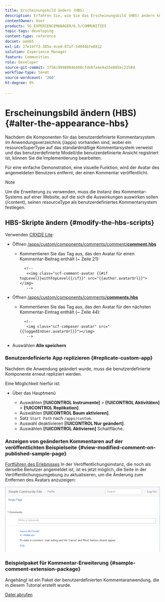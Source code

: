 ```yaml
---
title: Erscheinungsbild ändern (HBS)
description: Erfahren Sie, wie Sie das Erscheinungsbild (HBS) ändern können, indem Sie die HBS-Skripte bearbeiten.
contentOwner: User
products: SG_EXPERIENCEMANAGER/6.5/COMMUNITIES
topic-tags: developing
content-type: reference
docset: aem65
exl-id: 27e1bff3-385e-4ced-87af-54044b7e8812
solution: Experience Manager
feature: Communities
role: Developer
source-git-commit: 1f56c99980846400cfde8fa4e9a55e885bc2258d
workflow-type: tm+mt
source-wordcount: '260'
ht-degree: 0%

---
```


# Erscheinungsbild ändern (HBS) {#alter-the-appearance-hbs}

Nachdem die Komponenten für das benutzerdefinierte Kommentarsystem im Anwendungsverzeichnis (/apps) vorhanden sind, wobei ein resourceSuperType auf das standardmäßige Kommentarsystem verweist und das benutzerdefinierte Modell/die benutzerdefinierte Ansicht registriert ist, können Sie die Implementierung bearbeiten.

Für eine einfache Demonstration, eine visuelle Funktion, wird der Avatar des angemeldeten Benutzers entfernt, der einen Kommentar veröffentlicht.

>[!NOTE]
>
>Um die Erweiterung zu verwenden, muss die Instanz des Kommentar-Systems auf einer Website, auf die sich die Auswirkungen auswirken sollen (/content), seinen resourceType als benutzerdefiniertes Kommentarsystem festlegen.

## HBS-Skripte ändern {#modify-the-hbs-scripts}

Verwenden [CRXDE Lite](/help/sites-developing/developing-with-crxde-lite.md):

* Öffnen [/apps/custom/components/comments/comment/**comment.hbs**](https://localhost:4502/crx/de/index.jsp#/apps/custom/components/comments/comment/comment.hbs)

   * Kommentieren Sie das Tag aus, das den Avatar für einen Kommentar-Beitrag enthält (~ Zeile 21):

     ```
       <!--
        <<img class="scf-comment-avatar {{#if topLevel}}withTopLevel{{/if}}" src="{{author.avatarUrl}}"></img>
        -->
     ```

* Öffnen [/apps/custom/components/comments/**comments.hbs**](https://localhost:4502/crx/de/index.jsp#/apps/custom/components/comments/comments.hbs)

   * Kommentieren Sie das Tag aus, das den Avatar für den nächsten Kommentar-Eintrag enthält (~ Zeile 44):

     ```
       <!--
        <img class="scf-composer-avatar" src="{{loggedInUser.avatarUrl}}"></img>
        -->
     ```

* Auswählen **Alle speichern**

### Benutzerdefinierte App replizieren {#replicate-custom-app}

Nachdem die Anwendung geändert wurde, muss die benutzerdefinierte Komponente erneut repliziert werden.

Eine Möglichkeit hierfür ist:

* Über das Hauptmenü

   * Auswählen **[!UICONTROL Instrumente]** > **[!UICONTROL Aktivitäten]** > **[!UICONTROL Replikation]**.
   * Auswählen **[!UICONTROL Baum aktivieren]**.
   * Satz `Start Path` nach `/apps/custom`.
   * Auswahl deaktivieren **[!UICONTROL Nur geändert]**.
   * Auswählen **[!UICONTROL Aktivieren]** Schaltfläche.

### Anzeigen von geänderten Kommentaren auf der veröffentlichten Beispielseite {#view-modified-comment-on-published-sample-page}

[Fortführen des Erlebnisses](/help/communities/extend-sample-page.md#publish-sample-page) In der Veröffentlichungsinstanz, die noch als derselbe Benutzer angemeldet ist, ist es jetzt möglich, die Seite in der Veröffentlichungsumgebung zu aktualisieren, um die Änderung zum Entfernen des Avatars anzuzeigen:

![view-modified-content](assets/view-modified-content.png)

### Beispielpaket für Kommentar-Erweiterung {#sample-comment-extension-package}

Angehängt ist ein Paket der benutzerdefinierten Kommentaranwendung, die in diesem Tutorial erstellt wurde.

[Datei abrufen](assets/sample-comment-extension-6-1-fp3.zip)
